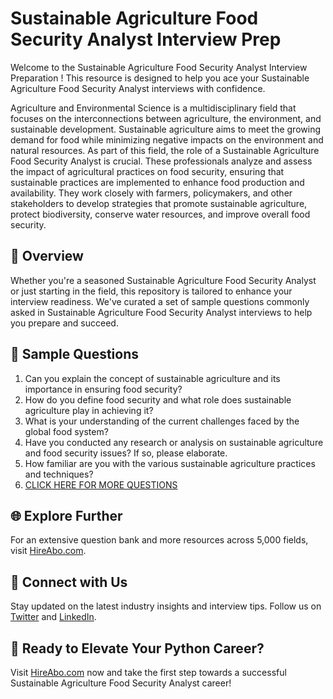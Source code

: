 # Sustainable Agriculture Food Security Analyst Interview Prep

Welcome to the Sustainable Agriculture Food Security Analyst Interview Preparation ! This resource is designed to help you ace your Sustainable Agriculture Food Security Analyst interviews with confidence.

Agriculture and Environmental Science is a multidisciplinary field that focuses on the interconnections between agriculture, the environment, and sustainable development. Sustainable agriculture aims to meet the growing demand for food while minimizing negative impacts on the environment and natural resources. As part of this field, the role of a Sustainable Agriculture Food Security Analyst is crucial. These professionals analyze and assess the impact of agricultural practices on food security, ensuring that sustainable practices are implemented to enhance food production and availability. They work closely with farmers, policymakers, and other stakeholders to develop strategies that promote sustainable agriculture, protect biodiversity, conserve water resources, and improve overall food security.

## 🚀 Overview

Whether you're a seasoned Sustainable Agriculture Food Security Analyst or just starting in the field, this repository is tailored to enhance your interview readiness. We've curated a set of sample questions commonly asked in Sustainable Agriculture Food Security Analyst interviews to help you prepare and succeed.

## 📝 Sample Questions

1. Can you explain the concept of sustainable agriculture and its importance in ensuring food security?
2. How do you define food security and what role does sustainable agriculture play in achieving it?
3. What is your understanding of the current challenges faced by the global food system?
4. Have you conducted any research or analysis on sustainable agriculture and food security issues? If so, please elaborate.
5. How familiar are you with the various sustainable agriculture practices and techniques?
6. [CLICK HERE FOR MORE QUESTIONS](https://hireabo.com/job/10_4_38/Sustainable%20Agriculture%20Food%20Security%20Analyst)

## 🌐 Explore Further

For an extensive question bank and more resources across 5,000 fields, visit [HireAbo.com](https://www.hireabo.com).

## 📱 Connect with Us

Stay updated on the latest industry insights and interview tips. Follow us on [Twitter](https://twitter.com/hireabo) and [LinkedIn](https://www.linkedin.com/in/hire-abo-3609972a8/).

## 🚀 Ready to Elevate Your Python Career?

Visit [HireAbo.com](https://www.hireabo.com) now and take the first step towards a successful Sustainable Agriculture Food Security Analyst career!